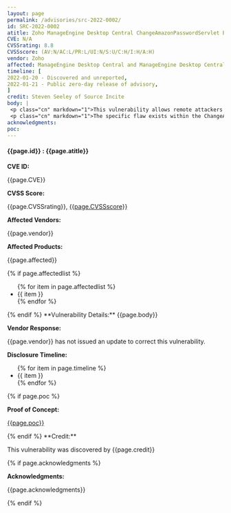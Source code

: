 ```yaml
---
layout: page
permalink: /advisories/src-2022-0002/
id: SRC-2022-0002
atitle: Zoho ManageEngine Desktop Central ChangeAmazonPasswordServlet Elevation of Privilege Vulnerability
CVE: N/A
CVSSrating: 8.8
CVSSscore: (AV:N/AC:L/PR:L/UI:N/S:U/C:H/I:H/A:H)
vendor: Zoho
affected: ManageEngine Desktop Central and ManageEngine Desktop Central MSP <= 10.1.2138.1 (latest)
timeline: [
2022-01-20 - Discovered and unreported,
2022-01-21 - Public zero-day release of advisory,
]
credit: Steven Seeley of Source Incite
body: |
 <p class="cn" markdown="1">This vulnerability allows remote attackers to elevate privileges on affected installations of ManageEngine Desktop Central. Authentication as a low privileged user is required to exploit this vulnerability.</p>
 <p class="cn" markdown="1">The specific flaw exists within the ChangeAmazonPasswordServlet class. The issue results from a lack of verification on the current password to be changed. An attacker can leverage this vulnerability to reset the administrators password.</p>
acknowledgments:
poc: 
---
```


<h4><b>{{page.id}} : {{page.atitle}}</b></h4>

**CVE ID:**
<p class="cn">{{page.CVE}}</p>

**CVSS Score:**
<p class="cn">{{page.CVSSrating}}, <a href="https://nvd.nist.gov/vuln-metrics/cvss/v3-calculator?vector={{page.CVSSscore}}">{{page.CVSSscore}}</a></p>

**Affected Vendors:**
<p class="cn">{{page.vendor}}</p>

**Affected Products:**
<p class="cn">{{page.affected}}</p>
{% if page.affectedlist %}
<ul class="cn">
{% for item in page.affectedlist %}
  <li>{{ item }}</li>
{% endfor %}
</ul>
{% endif %}
**Vulnerability Details:**
{{page.body}}

**Vendor Response:**

<p class="cn">{{page.vendor}} has not issued an update to correct this vulnerability.</p>

**Disclosure Timeline:**
<ul class="cn">
{% for item in page.timeline %}
  <li>{{ item }}</li>
{% endfor %}
</ul>
{% if page.poc %}

**Proof of Concept:**
<p class="cn"><a href="{{page.poc}}">{{page.poc}}</a></p>
{% endif %}
**Credit:**
<p class="cn">This vulnerability was discovered by {{page.credit}}</p>
{% if page.acknowledgments %}

**Acknowledgments:**
<p class="cn">{{page.acknowledgments}}</p>
{% endif %}